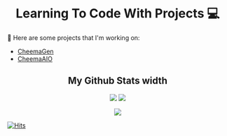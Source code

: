 <h1 align="center"> Learning To Code With Projects 💻 </h1>

🤖 Here are some projects that I'm working on:
- [CheemaGen](https://twitter.com/CheemaGen)
- [CheemaAIO](https://twitter.com/CheemaAIO)

<h2 align="center">
  My Github Stats width
</h2>
<!-- 
![CheemaOTB's github stats](https://github-readme-stats.vercel.app/api?username=CheemaOTB&show_icons=true&theme=react&count_private=true&hide=issues)
![Top Langs](https://github-readme-stats.vercel.app/api/top-langs/?username=CheemaOTB&layout=compact&theme=react) -->
<p align = "center">
  <img  src = "https://github-readme-stats.vercel.app/api?username=CheemaOTB&show_icons=true&theme=react&count_private=true&hide=issues">
  <img src = "https://github-readme-stats.vercel.app/api/top-langs/?username=CheemaOTB&layout=compact&theme=react">
</p>
<p align = "center">
 <img  src="https://github-readme-streak-stats.herokuapp.com/?user=CheemaOTB&show_icons=true&locale=en&layout=compact&theme=react&line_height=0" />
</p> 

[![Hits](https://hits.seeyoufarm.com/api/count/incr/badge.svg?url=https%3A%2F%2Fgithub.com%2FCheemaOTB&count_bg=%230E8BF7&title_bg=%23555555&icon=&icon_color=%230E8BF7&title=hits&edge_flat=false)](https://hits.seeyoufarm.com)

